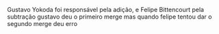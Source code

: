 Gustavo Yokoda foi responsável pela adição, e Felipe Bittencourt pela subtração
gustavo deu o primeiro merge
mas quando felipe tentou dar o segundo merge deu erro
